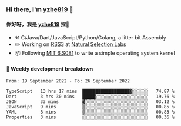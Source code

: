 ### Hi there, I'm [yzhe819](https://github.com/yzhe819) 👋

#### 你好呀，我是 [yzhe819](https://github.com/yzhe819) 捏👋

- :hammer_and_pick: C/Java/Dart/JavaScript/Python/Golang, a litter bit Assembly
- :pencil2: Working on [RSS3](https://github.com/NaturalSelectionLabs/RSS3) at [Natural Selection Labs](https://github.com/NaturalSelectionLabs)
- 📦 Following [MIT 6.S081](https://pdos.csail.mit.edu/6.S081/2020/) to write a simple operating system kernel



#### 📝 Weekly development breakdown

<!--START_SECTION:waka-->

```text
From: 19 September 2022 - To: 26 September 2022

TypeScript   13 hrs 17 mins  ██████████████████▓░░░░░░   74.87 %
Dart         3 hrs 30 mins   █████░░░░░░░░░░░░░░░░░░░░   19.76 %
JSON         33 mins         ▓░░░░░░░░░░░░░░░░░░░░░░░░   03.12 %
JavaScript   9 mins          ▒░░░░░░░░░░░░░░░░░░░░░░░░   00.85 %
YAML         8 mins          ▒░░░░░░░░░░░░░░░░░░░░░░░░   00.83 %
Properties   3 mins          ░░░░░░░░░░░░░░░░░░░░░░░░░   00.36 %
```

<!--END_SECTION:waka-->



